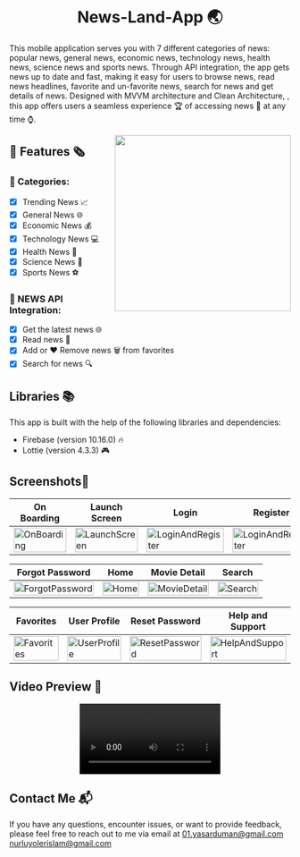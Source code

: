 <h1 align="center">
    News-Land-App 🌏
</h1>

This mobile application serves you with 7 different categories of news: popular news, general news, economic news, technology news, health news, science news and sports news. Through API integration, the app gets news up to date and fast, making it easy for users to browse news, read news headlines, favorite and un-favorite news, search for news and get details of news. Designed with MVVM architecture and Clean Architecture, , this app offers users a seamless experience 🏆 of accessing news 📰 at any time ⌚.


<img  align="right" width="315" src="https://github.com/duman011/News-Land-App/assets/81991720/160028c2-8069-4306-9a56-32ccc62d424f">

## 📰 Features 🗞️
### 📰 Categories:
- [x] Trending News 📈 
- [x] General News 🌐
- [x] Economic News 💰
- [x] Technology News 💻
- [x] Health News 🏥
- [x] Science News 🔬
- [x] Sports News ⚽

### 📡 NEWS API Integration: 
- [x] Get the latest news 🌐
- [x] Read news 📰 
- [x] Add or ❤️ Remove news 🗑️ from favorites
- [x] Search for news 🔍  

## Libraries 📚

This app is built with the help of the following libraries and dependencies:

- Firebase (version 10.16.0) 🔥
- Lottie (version 4.3.3) 🎮


## Screenshots📱

| On Boarding | Launch Screen | Login | Register |
| --- | --- | --- | --- |
| <img src="https://github.com/duman011/News-Land-App/assets/81991720/1629b172-15cf-45a3-a6d4-1b651cd8efa2" alt="OnBoarding" width="100%"/> | <img src="https://github.com/duman011/News-Land-App/assets/81991720/2e6249db-a3bf-4df2-a851-504009c8063d" alt="LaunchScreen" width="100%"/> | <img src="https://github.com/duman011/News-Land-App/assets/81991720/265f4378-d580-4a24-80d2-3f1f3ad69071" alt="LoginAndRegister" width="100%"/> | <img src="https://github.com/duman011/News-Land-App/assets/81991720/5065ac4d-4ee6-4a4a-b4eb-d4f425bd1336" alt="LoginAndRegister" width="100%"/> |


| Forgot Password | Home | Movie Detail | Search |
| --- | --- | --- | --- |
| <img src="https://github.com/duman011/News-Land-App/assets/81991720/7342127f-95a5-476e-a006-4fdc662bb913" alt="ForgotPassword" width="100%"/> | <img src="https://github.com/duman011/News-Land-App/assets/81991720/e4fa8741-d29f-468c-8deb-e5d3910a84ab" alt="Home" width="100%"/> | <img src="https://github.com/duman011/News-Land-App/assets/81991720/6c9dbbbc-c67c-4107-8232-d50f896988c7" alt="MovieDetail" width="100%"/> | <img src="https://github.com/duman011/News-Land-App/assets/81991720/ba72a38c-15f6-41f3-918e-20156466fa52" alt="Search" width="100%"/> |

| Favorites | User Profile | Reset Password | Help and Support |
| --- | --- | --- | --- |
| <img src="https://github.com/duman011/News-Land-App/assets/81991720/56deced8-792b-46ee-a6cc-9bdbfbcb8058" alt="Favorites" width="100%"/> | <img src="https://github.com/duman011/News-Land-App/assets/81991720/1faa63c6-7dad-4a95-bf4d-4f8b256fbeda" alt="UserProfile" width="100%"/> | <img src="https://github.com/duman011/News-Land-App/assets/81991720/30a35f58-77ed-41eb-89d0-d5163c72afba" alt="ResetPassword" width="100%"/> | <img src="https://github.com/duman011/News-Land-App/assets/81991720/cd834682-58ef-49bb-8413-65602c3054e1" alt="HelpAndSupport" width="100%"/> |


## Video Preview 🎥                                                                      
<div align="center">
  <video src="https://github.com/duman011/News-Land-App/assets/81991720/1129c08f-e517-4598-9d7e-1fa516cb994c" width="50%"  />
</div>

## Contact Me 📬

If you have any questions, encounter issues, or want to provide feedback, please feel free to reach out to me via email at [01.yasarduman@gmail.com](mailto:01.yasarduman@gmail.com)  
[nurluyolerislam@gmail.com](mailto:nurluyolerislam@gmail.com)









